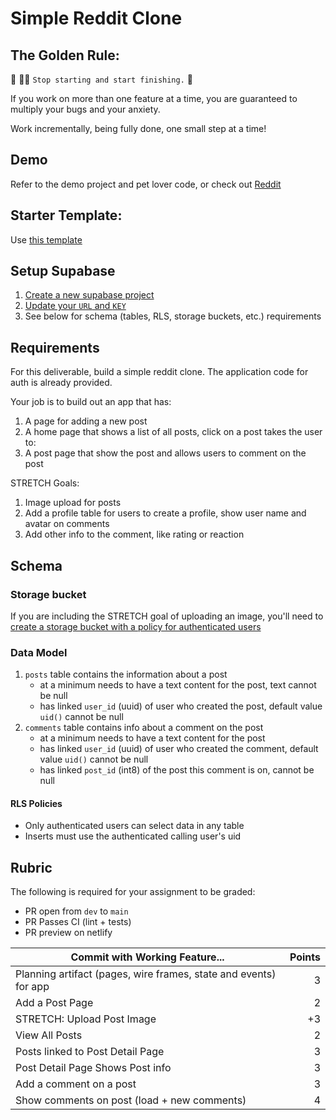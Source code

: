 # Simple Reddit Clone

## The Golden Rule:

🦸 🦸‍♂️ `Stop starting and start finishing.` 🏁

If you work on more than one feature at a time, you are guaranteed to multiply your bugs and your anxiety.

Work incrementally, being fully done, one small step at a time!

## Demo

Refer to the demo project and pet lover code, or check out [Reddit](https://www.reddit.com/)

## Starter Template:

Use [this template](https://github.com/alchemycodelab/web-template-supabase)

## Setup Supabase

1. [Create a new supabase project](https://github.com/alchemycodelab/student-resources/blob/main/resources/supabase/new-project.md)
1. [Update your `URL` and `KEY`](https://github.com/alchemycodelab/student-resources/blob/main/resources/supabase/client-url-api-key.md)
1. See below for schema (tables, RLS, storage buckets, etc.) requirements

## Requirements

For this deliverable, build a simple reddit clone. The application code for auth is already provided.

Your job is to build out an app that has:

1. A page for adding a new post
1. A home page that shows a list of all posts, click on a post takes the user to:
1. A post page that show the post and allows users to comment on the post

STRETCH Goals:

1. Image upload for posts
1. Add a profile table for users to create a profile, show user name and avatar on comments
1. Add other info to the comment, like rating or reaction

## Schema

### Storage bucket

If you are including the STRETCH goal of uploading an image, you'll need to [create a storage bucket with a policy for authenticated users](https://github.com/alchemycodelab/student-resources/blob/main/resources/supabase/storage-buckets.md)

### Data Model

1. `posts` table contains the information about a post
    - at a minimum needs to have a text content for the post, text cannot be null
    - has linked `user_id` (uuid) of user who created the post, default value `uid()` cannot be null
1. `comments` table contains info about a comment on the post
    - at a minimum needs to have a text content for the post
    - has linked `user_id` (uuid) of user who created the comment, default value `uid()` cannot be null
    - has linked `post_id` (int8) of the post this comment is on, cannot be null

#### RLS Policies

-   Only authenticated users can select data in any table
-   Inserts must use the authenticated calling user's uid

## Rubric

The following is required for your assignment to be graded:

-   PR open from `dev` to `main`
-   PR Passes CI (lint + tests)
-   PR preview on netlify

| Commit with Working Feature...                                   | Points |
| ---------------------------------------------------------------- | -----: |
| Planning artifact (pages, wire frames, state and events) for app |      3 |
| Add a Post Page                                                  |      2 |
| STRETCH: Upload Post Image                                       |     +3 |
| View All Posts                                                   |      2 |
| Posts linked to Post Detail Page                                 |      3 |
| Post Detail Page Shows Post info                                 |      3 |
| Add a comment on a post                                          |      3 |
| Show comments on post (load + new comments)                      |      4 |

